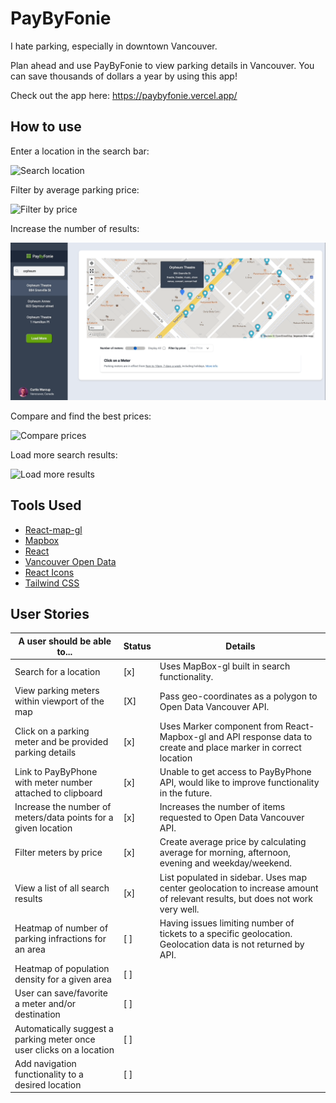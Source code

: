 # PayByFonie

I hate parking, especially in downtown Vancouver. 

Plan ahead and use PayByFonie to view parking details in Vancouver. You can save thousands of dollars a year by using this app! 

Check out the app here: https://paybyfonie.vercel.app/
## How to use

Enter a location in the search bar:

![Search location](public/images/demo1.gif)

Filter by average parking price:

![Filter by price](public/images/demo2.gif)

Increase the number of results:

![Increase results](public/images/demo3.gif)

Compare and find the best prices:

![Compare prices](public/images/demo4.gif)

Load more search results:

![Load more results](public/images/demo5.gif)

## Tools Used

- [React-map-gl ](https://visgl.github.io/react-map-gl/)
- [Mapbox](https://docs.mapbox.com/mapbox-gl-js/guides/)
- [React](https://reactjs.org/)
- [Vancouver Open Data](https://opendata.vancouver.ca/explore/?disjunctive.features&disjunctive.theme&disjunctive.keyword&disjunctive.data-owner&disjunctive.data-team&sort=modified)
- [React Icons](https://react-icons.github.io/react-icons/)
- [Tailwind CSS](https://tailwindcss.com/)

## User Stories

| A user should be able to...                                          | Status | Details                                                                                                                     |
| -------------------------------------------------------------------- | ------ | --------------------------------------------------------------------------------------------------------------------------- |
| Search for a location                                                | [x]    | Uses MapBox-gl built in search functionality.                                                                               |
| View parking meters within viewport of the map                       | [X]    | Pass geo-coordinates as a polygon to Open Data Vancouver API.                                                               |
| Click on a parking meter and be provided parking details             | [x]    | Uses Marker component from React-Mapbox-gl and API response data to create and place marker in correct location             |
| Link to PayByPhone with meter number attached to clipboard           | [x]    | Unable to get access to PayByPhone API, would like to improve functionality in the future.                                  |
| Increase the number of meters/data points for a given location       | [x]    | Increases the number of items requested to Open Data Vancouver API.                                                         |
| Filter meters by price                                               | [x]    | Create average price by calculating average for morning, afternoon, evening and weekday/weekend.                            |
| View a list of all search results                                    | [x]    | List populated in sidebar. Uses map center geolocation to increase amount of relevant results, but does not work very well. |
| Heatmap of number of parking infractions for an area                 | [ ]    | Having issues limiting number of tickets to a specific geolocation. Geolocation data is not returned by API.                |
| Heatmap of population density for a given area                       | [ ]    |                                                                                                                             |
| User can save/favorite a meter and/or destination                    | [ ]    |                                                                                                                             |
| Automatically suggest a parking meter once user clicks on a location | [ ]    |                                                                                                                             |
| Add navigation functionality to a desired location                   | [ ]    |                                                                                                                             |

